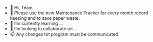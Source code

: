 - 👋 Hi, Team
- 👀 Please use the new Maintenance Tracker for every month record keeping and to save paper waste.
- 🌱 I’m currently learning ...
- 💞️ I’m looking to collaborate on ...
- 📫 Any changes tot program must be communicated

<!---
Henk20Aurex Maintenance Tracker 2022 is a ✨ special ✨ repository because its `README.md` (this file) appears on your GitHub profile.
You can click the Preview link to take a look at your changes.
--->
